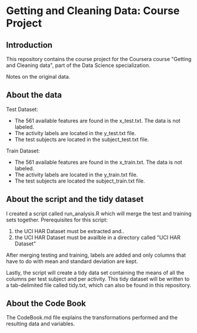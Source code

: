 Getting and Cleaning Data: Course Project
=========================================

Introduction
------------
This repository contains the course project for the Coursera course "Getting and Cleaning data", part of the Data Science specialization.

Notes on the original data.

About the data
------------------
Test Dataset:
* The 561 available features are found in the x_test.txt. The data is not labeled.
* The activity labels are located in the y_test.txt file.
* The test subjects are located in the subject_test.txt file.

Train Dataset:
* The 561 available features are found in the x_train.txt. The data is not labeled.
* The activity labels are located in the y_train.txt file.
* The test subjects are located the subject_train.txt file.

About the script and the tidy dataset
-------------------------------------
I created a script called run_analysis.R which will merge the test and training sets together.
Prerequisites for this script:

1. the UCI HAR Dataset must be extracted and..
2. the UCI HAR Dataset must be availble in a directory called "UCI HAR Dataset"

After merging testing and training, labels are added and only columns that have to do with mean and standard deviation are kept.

Lastly, the script will create a tidy data set containing the means of all the columns per test subject and per activity.
This tidy dataset will be written to a tab-delimited file called tidy.txt, which can also be found in this repository.

About the Code Book
-------------------
The CodeBook.md file explains the transformations performed and the resulting data and variables.

